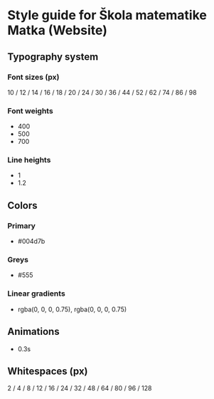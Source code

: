 # Style guide for Škola matematike Matka (Website)

## Typography system

### Font sizes (px)

10 / 12 / 14 / 16 / 18 / 20 / 24 / 30 / 36 / 44 / 52 / 62 / 74 / 86 / 98

### Font weights

- 400
- 500
- 700

### Line heights

- 1
- 1.2

## Colors

### Primary

- #004d7b

### Greys

- #555

### Linear gradients

- rgba(0, 0, 0, 0.75), rgba(0, 0, 0, 0.75)

## Animations

- 0.3s

## Whitespaces (px)

2 / 4 / 8 / 12 / 16 / 24 / 32 / 48 / 64 / 80 / 96 / 128
